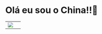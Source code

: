 # Olá eu sou o China!!🦝
<table>

  <Td>
    <img src=" https://github-readme-stats.vercel.app/api?username=Sampaiodx&theme=Tokyonight&show_icons=true)](https://github.com/anuraghazra/github-readme-stats)">
 
  </Td>
  
  <td>
    
  </td>
  
</table>

